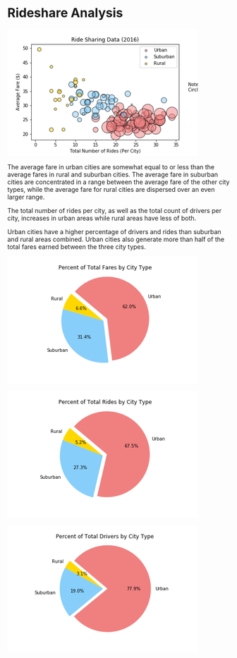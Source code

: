 # Rideshare Analysis

 ![Ride Sharing Data for 2016](/images/ride_share.png)

 The average fare in urban cities are somewhat equal to or less than the average fares in rural and suburban cities. The average fare in suburban cities are concentrated in a range between the average fare of the other city types, while the average fare for rural cities are dispersed over an even larger range.

The total number of rides per city, as well as the total count of drivers per city, increases in urban areas while rural areas have less of both.

 Urban cities have a higher percentage of drivers and rides than suburban and rural areas combined. Urban cities also generate more than half of the total fares earned between the three city types.

 ![Percent of Total Fares by City Type](/images/total_fares.png)

 ![Percent of Total Rides by City Type](/images/total_rides.png)

 ![Percent of Total Drivers by City Type](/images/total_drivers.png)